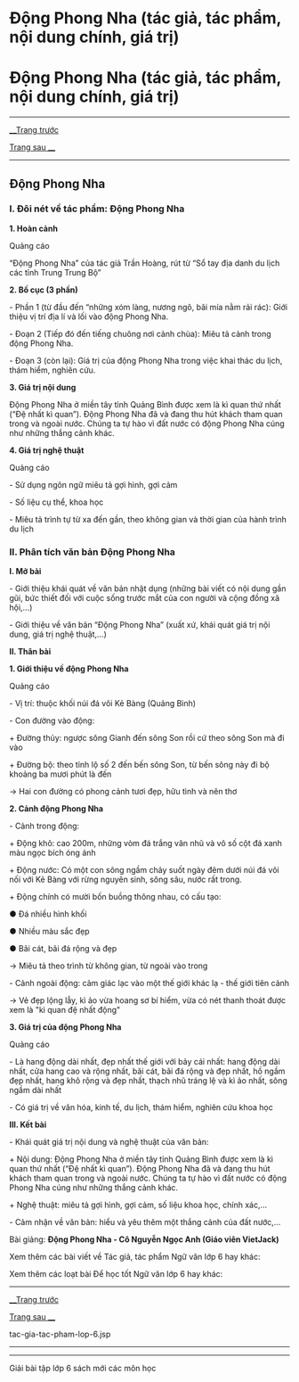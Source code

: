 # Động Phong Nha (tác giả, tác phẩm, nội dung chính, giá trị)

# Động Phong Nha (tác giả, tác phẩm, nội dung chính, giá trị)

* * *

[__Trang trước](https://vietjack.com/ngu-van-6/tac-gia-tac-pham-lop-6.jsp)

[Trang sau __](https://vietjack.com/ngu-van-6/tac-gia-tac-pham-lop-6.jsp)

* * *

## Động Phong Nha

### I. Đôi nét về tác phẩm: Động Phong Nha 

**1\. Hoàn cảnh**

Quảng cáo

“Động Phong Nha” của tác giả Trần Hoàng, rút từ “Sổ tay địa danh du lịch các tỉnh Trung Trung Bộ”

**2\. Bố cục (3 phần)**

\- Phần 1 (từ đầu đến “những xóm làng, nương ngô, bãi mía nằm rải rác): Giới thiệu vị trí địa lí và lối vào động Phong Nha.

\- Đoạn 2 (Tiếp đó đến tiếng chuông nơi cảnh chùa): Miêu tả cảnh trong động Phong Nha.

\- Đoạn 3 (còn lại): Giá trị của động Phong Nha trong việc khai thác du lịch, thám hiểm, nghiên cứu.

**3\. Giá trị nội dung**

Động Phong Nha ở miền tây tỉnh Quảng Bình được xem là kì quan thứ nhất (“Đệ nhất kì quan”). Động Phong Nha đã và đang thu hút khách tham quan trong và ngoài nước. Chúng ta tự hào vì đất nước có động Phong Nha cúng như những thắng cảnh khác.

**4\. Giá trị nghệ thuật**

Quảng cáo

\- Sử dụng ngôn ngữ miêu tả gợi hình, gợi cảm

\- Số liệu cụ thể, khoa học

\- Miêu tả trình tự từ xa đến gần, theo không gian và thời gian của hành trình du lịch

### II. Phân tích văn bản Động Phong Nha

**I. Mở bài**

\- Giới thiệu khái quát về văn bản nhật dụng (những bài viết có nội dung gần gũi, bức thiết đối với cuộc sống trước mắt của con người và cộng đồng xã hội,…)

\- Giới thiệu về văn bản “Động Phong Nha” (xuất xứ, khái quát giá trị nội dung, giá trị nghệ thuật,…)

**II. Thân bài**

**1\. Giới thiệu về động Phong Nha**

Quảng cáo

\- Vị trí: thuộc khối núi đá vôi Kẻ Bàng (Quảng Bình)

\- Con đường vào động:

\+ Đường thủy: ngược sông Gianh đến sông Son rồi cứ theo sông Son mà đi vào

\+ Đường bộ: theo tỉnh lộ số 2 đến bến sông Son, từ bến sông này đi bộ khoảng ba mươi phút là đến

→ Hai con đường có phong cảnh tươi đẹp, hữu tình và nên thơ

**2\. Cảnh động Phong Nha**

\- Cảnh trong động:

\+ Động khô: cao 200m, những vòm đá trắng vân nhũ và vô số cột đá xanh màu ngọc bích óng ánh

\+ Động nước: Có một con sông ngầm chảy suốt ngày đêm dưới núi đá vôi nối với Kẻ Bàng với rừng nguyên sinh, sông sâu, nước rất trong.

\+ Động chính có mười bốn buồng thông nhau, có cấu tạo: 

● Đá nhiều hình khối

● Nhiều màu sắc đẹp

● Bãi cát, bãi đá rộng và đẹp

→ Miêu tả theo trình từ không gian, từ ngoài vào trong

\- Cảnh ngoài động: cảm giác lạc vào một thế giới khác lạ - thế giới tiên cảnh 

→ Vẻ đẹp lộng lẫy, kì ảo vừa hoang sơ bí hiểm, vừa có nét thanh thoát được xem là "kì quan đệ nhất động"

**3\. Giá trị của động Phong Nha**

Quảng cáo

\- Là hang động dài nhất, đẹp nhất thế giới với bảy cái nhất: hang động dài nhất, cửa hang cao và rộng nhất, bãi cát, bãi đá rộng và đẹp nhất, hồ ngầm đẹp nhất, hang khô rộng và đẹp nhất, thạch nhũ tráng lệ và kì ảo nhất, sông ngầm dài nhất

\- Có giá trị về văn hóa, kinh tế, du lịch, thám hiểm, nghiên cứu khoa học

**III. Kết bài**

\- Khái quát giá trị nội dung và nghệ thuật của văn bản:

\+ Nội dung: Động Phong Nha ở miền tây tỉnh Quảng Bình được xem là kì quan thứ nhất (“Đệ nhất kì quan”). Động Phong Nha đã và đang thu hút khách tham quan trong và ngoài nước. Chúng ta tự hào vì đất nước có động Phong Nha cúng như những thắng cảnh khác.

\+ Nghệ thuật: miêu tả gợi hình, gợi cảm, số liệu khoa học, chính xác,…

\- Cảm nhận về văn bản: hiểu và yêu thêm một thắng cảnh của đất nước,…

Bài giảng: **Động Phong Nha - Cô Nguyễn Ngọc Anh (Giáo viên VietJack)**

Xem thêm các bài viết về Tác giả, tác phẩm Ngữ văn lớp 6 hay khác:

Xem thêm các loạt bài Để học tốt Ngữ văn lớp 6 hay khác:

* * *

[__Trang trước](https://vietjack.com/ngu-van-6/tac-gia-tac-pham-lop-6.jsp)

[Trang sau __](https://vietjack.com/ngu-van-6/tac-gia-tac-pham-lop-6.jsp)

tac-gia-tac-pham-lop-6.jsp

* * *

* * *

Giải bài tập lớp 6 sách mới các môn học
